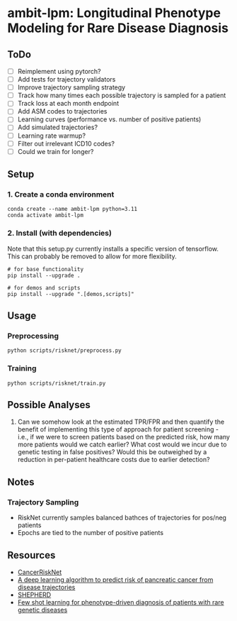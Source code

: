# ambit-lpm: Longitudinal Phenotype Modeling for Rare Disease Diagnosis

## ToDo

- [ ] Reimplement using pytorch?
- [ ] Add tests for trajectory validators
- [ ] Improve trajectory sampling strategy
- [ ] Track how many times each possible trajectory is sampled for a patient
- [ ] Track loss at each month endpoint
- [ ] Add ASM codes to trajectories
- [ ] Learning curves (performance vs. number of positive patients)
- [ ] Add simulated trajectories?
- [ ] Learning rate warmup?
- [ ] Filter out irrelevant ICD10 codes?
- [ ] Could we train for longer?

## Setup

### 1. Create a conda environment

```{bash}
conda create --name ambit-lpm python=3.11
conda activate ambit-lpm
```

### 2. Install (with dependencies)

Note that this setup.py currently installs a specific version of tensorflow. This can probably be removed to allow for more flexibility.

```{bash}
# for base functionality
pip install --upgrade .

# for demos and scripts
pip install --upgrade ".[demos,scripts]"
```

## Usage

### Preprocessing

```{bash}
python scripts/risknet/preprocess.py
```

### Training

```{bash}
python scripts/risknet/train.py
```

## Possible Analyses

1. Can we somehow look at the estimated TPR/FPR and then quantify the benefit of implementing this type of approach for patient screening - i.e., if we were to screen patients based on the predicted risk, how many more patients would we catch earlier? What cost would we incur due to genetic testing in false positives? Would this be outweighed by a reduction in per-patient healthcare costs due to earlier detection?

## Notes

### Trajectory Sampling

- RiskNet currently samples balanced bathces of trajectories for pos/neg patients
- Epochs are tied to the number of positive patients

## Resources

- [CancerRiskNet](https://github.com/BrunakSanderLabs/CancerRiskNet)
- [A deep learning algorithm to predict risk of pancreatic cancer from disease trajectories](https://www.nature.com/articles/s41591-023-02332-5)
- [SHEPHERD](https://github.com/mims-harvard/SHEPHERD/tree/main)
- [Few shot learning for phenotype-driven diagnosis of patients with rare genetic diseases](https://www.medrxiv.org/content/10.1101/2022.12.07.22283238v2)
